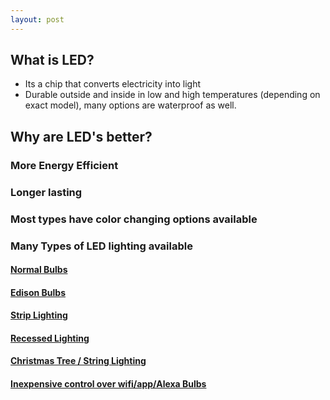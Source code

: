 ```yaml
---
layout: post
---
```


## What is LED? 
- Its a chip that converts electricity into light 
- Durable outside and inside in low and high temperatures (depending on exact model), many options are waterproof as well.


## Why are LED's better?
### More Energy Efficient
### Longer lasting
### Most types have color changing options available
### Many Types of LED lighting available 
#### [Normal Bulbs](/led/2017-02-22-normal-bulbs)
#### [Edison Bulbs](/led/2017-02-22-edison-bulbs)
#### [Strip Lighting](/led/2017-02-22-strip-lighting)
#### [Recessed Lighting](/led/2017-02-22-recessed-lighting)
#### [Christmas Tree / String Lighting](/led/2017-02-22-string-lighting)
#### [Inexpensive control over wifi/app/Alexa Bulbs](/led/2017-02-22-wifi-controlled)
